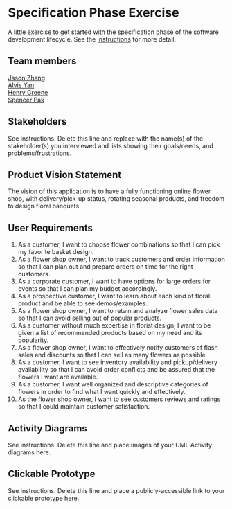 # Specification Phase Exercise

A little exercise to get started with the specification phase of the software development lifecycle. See the [instructions](instructions.md) for more detail.

## Team members

[Jason Zhang](https://github.com/Jason-SL-Zhang)  
[Alvis Yan](https://github.com/AlvisYan2025)  
[Henry Greene](https://github.com/HenryGreene10)  
[Spencer Pak](https://github.com/SpencerWPak)  

## Stakeholders

See instructions. Delete this line and replace with the name(s) of the stakeholder(s) you interviewed and lists showing their goals/needs, and problems/frustrations.

## Product Vision Statement

The vision of this application is to have a fully functioning online flower shop, with delivery/pick-up status, rotating seasonal products, and freedom to design floral banquets.


## User Requirements

1. As a customer, I want to choose flower combinations so that I can pick my favorite basket design.
2. As a flower shop owner, I want to track customers and order information so that I can plan out and prepare orders on time for the right customers.
3. As a corporate customer, I want to have options for large orders for events so that I can plan my budget accordingly.
4. As a prospective customer, I want to learn about each kind of floral product and be able to see demos/examples. 
5. As a flower shop owner, I want to retain and analyze flower sales data so that I can avoid selling out of popular products.
6. As a customer without much expertise in florist design, I want to be given a list of recommended products based on my need and its popularity. 
7. As a flower shop owner, I want to effectively notify customers of flash sales and discounts so that I can sell as many flowers as possible
8. As a customer, I want to see inventory availability and pickup/delivery availability so that I can avoid order conflicts and be assured that the flowers I want are available.
9. As a customer, I want well organized and descriptive categories of flowers in order to find what I want quickly and effectively. 
10. As the flower shop owner, I want to see customers reviews and ratings so that I could maintain customer satisfaction.


## Activity Diagrams

See instructions. Delete this line and place images of your UML Activity diagrams here.

## Clickable Prototype

See instructions. Delete this line and place a publicly-accessible link to your clickable prototype here.
